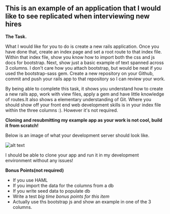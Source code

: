 This is an example of an application that I would like to see replicated when interviewing new hires
-------
**The Task.**

What I would like for you to do is create a new rails application. Once you have done that, create an index page and set a root route to that index file. Within that index file, show you know how to  import both the css and js docs for bootstrap. Next, show just a basic example of text spanned across 3 columns. I don't care how you attach bootstrap, but would be neat if you used the bootstrap-sass gem. Create a new repository on your Github, commit and push your rails app to that repository so I can review your work.

By being able to complete this task, it shows you understand how to create a new rails app, work with view files, apply a gem and have little knowledge of routes.It also shows a elementary understanding of Git.
Where you should show off your front end web development skills is in your index file within the three columns :). However it's not required.

**Cloning and resubmitting my example app as your work is not cool, build it from scratch!**

Below is an image of what your development server should look like.

![alt text](https://raw.githubusercontent.com/kingduggan1/example_app/master/app/assets/images/ExampleApp.png "Example Image")

I should be able to clone your app and run it in my development environment without any issues!

**Bonus Points(not required)**
- If you use HAML
- If you import the data for the columns from a db
- If you write seed data to populate db
- Write a test *big time bonus points for this item*
- Actually use ths bootstrap js and show an example in one of the 3 columns.









